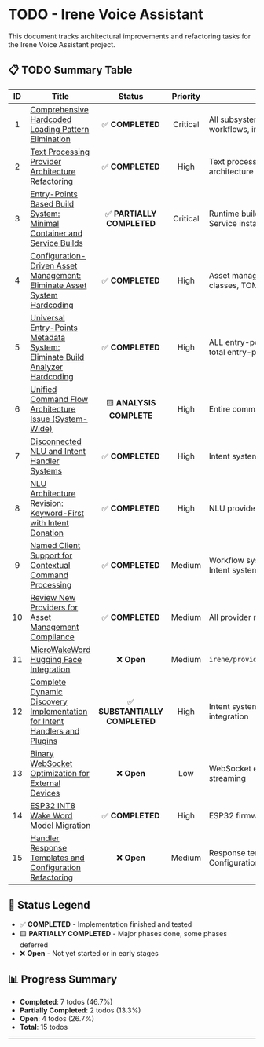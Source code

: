 # TODO - Irene Voice Assistant

This document tracks architectural improvements and refactoring tasks for the Irene Voice Assistant project.

## 📋 TODO Summary Table

| ID | Title | Status | Priority | Components |
|:--:|-------|:------:|:--------:|------------|
| 1 | [Comprehensive Hardcoded Loading Pattern Elimination](TODO/TODO01.md) | ✅ **COMPLETED** | Critical | All subsystems (components, providers, workflows, intents, inputs, plugins) |
| 2 | [Text Processing Provider Architecture Refactoring](TODO/TODO02.md) | ✅ **COMPLETED** | High | Text processing providers, stage-specific architecture |
| 3 | [Entry-Points Based Build System: Minimal Container and Service Builds](TODO/TODO03.md) | ✅ **PARTIALLY COMPLETED** | Critical | Runtime build tool, Multi-platform Docker, Service installation |
| 4 | [Configuration-Driven Asset Management: Eliminate Asset System Hardcoding](TODO/TODO04.md) | ✅ **COMPLETED** | High | Asset management system, Provider base classes, TOML configuration |
| 5 | [Universal Entry-Points Metadata System: Eliminate Build Analyzer Hardcoding](TODO/TODO05.md) | ✅ **COMPLETED** | High | ALL entry-points across 14 namespaces (77 total entry-points) |
| 6 | [Unified Command Flow Architecture Issue (System-Wide)](TODO/TODO06.md) | 🟨 **ANALYSIS COMPLETE** | High | Entire command processing architecture |
| 7 | [Disconnected NLU and Intent Handler Systems](TODO/TODO07.md) | ✅ **COMPLETED** | High | Intent system, NLU providers |
| 8 | [NLU Architecture Revision: Keyword-First with Intent Donation](TODO/TODO08.md) | ✅ **COMPLETED** | High | NLU providers, Intent system, Text processing |
| 9 | [Named Client Support for Contextual Command Processing](TODO/TODO09.md) | ✅ **COMPLETED** | Medium | Workflow system, RequestContext, Voice trigger, Intent system - See [`CLIENT_REGISTRY.md`](CLIENT_REGISTRY.md) |
| 10 | [Review New Providers for Asset Management Compliance](TODO/TODO10.md) | ✅ **COMPLETED** | Medium | All provider modules |
| 11 | [MicroWakeWord Hugging Face Integration](TODO/TODO11.md) | ❌ **Open** | Medium | `irene/providers/voice_trigger/microwakeword.py` |
| 12 | [Complete Dynamic Discovery Implementation for Intent Handlers and Plugins](TODO/TODO12.md) | ✅ **SUBSTANTIALLY COMPLETED** | High | Intent system, Plugin system, Build system integration |
| 13 | [Binary WebSocket Optimization for External Devices](TODO/TODO13.md) | ❌ **Open** | Low | WebSocket endpoints, ESP32 integration, Audio streaming |
| 14 | [ESP32 INT8 Wake Word Model Migration](TODO/TODO14.md) | ✅ **COMPLETED** | High | ESP32 firmware, wake word training pipeline |
| 15 | [Handler Response Templates and Configuration Refactoring](TODO/TODO15.md) | ❌ **Open** | Medium | Response templates, LLM prompts, Localization, Configuration externalization |

## 🎯 Status Legend

- ✅ **COMPLETED** - Implementation finished and tested
- 🟨 **PARTIALLY COMPLETED** - Major phases done, some phases deferred
- ❌ **Open** - Not yet started or in early stages

## 📊 Progress Summary

- **Completed**: 7 todos (46.7%)
- **Partially Completed**: 2 todos (13.3%) 
- **Open**: 4 todos (26.7%)
- **Total**: 15 todos

---
